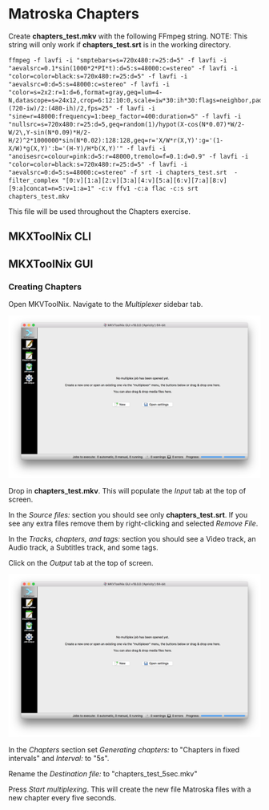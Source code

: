 # Matroska Chapters

Create **chapters_test.mkv** with the following FFmpeg string. NOTE: This string will only work if **chapters_test.srt** is in the working directory.

```
ffmpeg -f lavfi -i "smptebars=s=720x480:r=25:d=5" -f lavfi -i "aevalsrc=0.1*sin(1000*2*PI*t):d=5:s=48000:c=stereo" -f lavfi -i "color=color=black:s=720x480:r=25:d=5" -f lavfi -i "aevalsrc=0:d=5:s=48000:c=stereo" -f lavfi -i "color=s=2x2:r=1:d=6,format=gray,geq=lum=4-N,datascope=s=24x12,crop=6:12:10:0,scale=iw*30:ih*30:flags=neighbor,pad=720:480:(720-iw)/2:(480-ih)/2,fps=25" -f lavfi -i "sine=r=48000:frequency=1:beep_factor=400:duration=5" -f lavfi -i "nullsrc=s=720x480:r=25:d=5,geq=random(1)/hypot(X-cos(N*0.07)*W/2-W/2\,Y-sin(N*0.09)*H/2-H/2)^2*1000000*sin(N*0.02):128:128,geq=r='X/W*r(X,Y)':g='(1-X/W)*g(X,Y)':b='(H-Y)/H*b(X,Y)'" -f lavfi -i "anoisesrc=colour=pink:d=5:r=48000,tremolo=f=0.1:d=0.9" -f lavfi -i "color=color=black:s=720x480:r=25:d=5" -f lavfi -i "aevalsrc=0:d=5:s=48000:c=stereo" -f srt -i chapters_test.srt  -filter_complex "[0:v][1:a][2:v][3:a][4:v][5:a][6:v][7:a][8:v][9:a]concat=n=5:v=1:a=1" -c:v ffv1 -c:a flac -c:s srt chapters_test.mkv
```

This file will be used throughout the Chapters exercise.

## MKXToolNix CLI

## MKXToolNix GUI

### Creating Chapters

Open MKVToolNix. Navigate to the *Multiplexer* sidebar tab. 

![alt text](https://github.com/amiaopensource/An_Archivists_Guide_To_Matroska/blob/master/Screenshots/Chapters01.png "Multiplexer Tab")

Drop in **chapters_test.mkv**. This will populate the *Input* tab at the top of screen. 

In the *Source files:* section you should see only **chapters_test.srt**. If you see any
extra files remove them by right-clicking and selected *Remove File*. 

In the *Tracks, chapters, and tags:* section you should see a Video track, an Audio track, a Subtitles track, and some tags. 

Click on the *Output* tab at the top of screen.

![alt text](https://github.com/amiaopensource/An_Archivists_Guide_To_Matroska/blob/master/Screenshots/Chapters01.png "Input tab")

In the *Chapters* section set *Generating chapters:* to "Chapters in fixed intervals" and *Interval:* to "5s". 

Rename the *Destination file:* to "chapters\_test\_5sec.mkv"

Press *Start multiplexing*. This will create the new file Matroska files with a new chapter every five seconds. 



